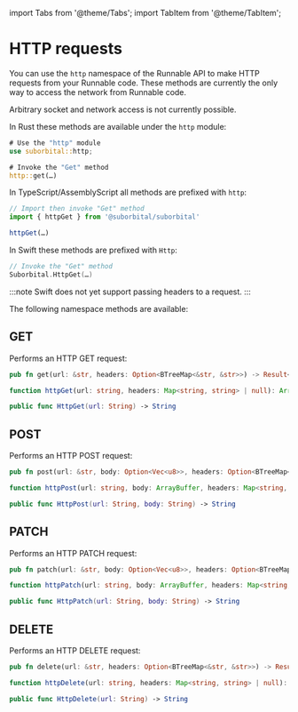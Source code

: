 import Tabs from '@theme/Tabs';
import TabItem from '@theme/TabItem';


# HTTP requests

You can use the `http` namespace of the Runnable API to make HTTP requests from your Runnable code. These methods are currently the only way to access the network from Runnable code.

Arbitrary socket and network access is not currently possible.

<Tabs groupId="reactr-language">

<TabItem value="rust" label="Rust">

In Rust these methods are available under the `http` module:

```rust
# Use the "http" module
use suborbital::http;

# Invoke the "Get" method
http::get(…)
```

</TabItem>

<TabItem value="assemblyscript" label="AssemblyScript 🧪">

In TypeScript/AssemblyScript all methods are prefixed with `http`:

```typescript
// Import then invoke "Get" method
import { httpGet } from '@suborbital/suborbital'

httpGet(…)
```

</TabItem>

<TabItem value="swift" label="Swift 🧪">

In Swift these methods are prefixed with `Http`:

```swift
// Invoke the "Get" method
Suborbital.HttpGet(…)
```

:::note
Swift does not yet support passing headers to a request.
:::

</TabItem>

</Tabs>

The following namespace methods are available:


## GET

Performs an HTTP GET request:

<Tabs groupId="reactr-language">

<TabItem value="rust" label="Rust">

```rust
pub fn get(url: &str, headers: Option<BTreeMap<&str, &str>>) -> Result<Vec<u8>, RunErr>
```

</TabItem>

<TabItem value="assemblyscript" label="AssemblyScript 🧪">

```typescript
function httpGet(url: string, headers: Map<string, string> | null): ArrayBuffer
```

</TabItem>

<TabItem value="swift" label="Swift 🧪">

```swift
public func HttpGet(url: String) -> String
```

</TabItem>

</Tabs>


## POST

Performs an HTTP POST request:

<Tabs groupId="reactr-language">

<TabItem value="rust" label="Rust">

```rust
pub fn post(url: &str, body: Option<Vec<u8>>, headers: Option<BTreeMap<&str, &str>>) -> Result<Vec<u8>, RunErr>
```

</TabItem>

<TabItem value="assemblyscript" label="AssemblyScript 🧪">

```typescript
function httpPost(url: string, body: ArrayBuffer, headers: Map<string, string> | null): ArrayBuffer
```

</TabItem>

<TabItem value="swift" label="Swift 🧪">

```swift
public func HttpPost(url: String, body: String) -> String
```

</TabItem>

</Tabs>


## PATCH

Performs an HTTP PATCH request:

<Tabs groupId="reactr-language">

<TabItem value="rust" label="Rust">

```rust
pub fn patch(url: &str, body: Option<Vec<u8>>, headers: Option<BTreeMap<&str, &str>>) -> Result<Vec<u8>, RunErr>
```

</TabItem>

<TabItem value="assemblyscript" label="AssemblyScript 🧪">

```typescript
function httpPatch(url: string, body: ArrayBuffer, headers: Map<string, string> | null): ArrayBuffer
```

</TabItem>

<TabItem value="swift" label="Swift 🧪">

```swift
public func HttpPatch(url: String, body: String) -> String
```

</TabItem>

</Tabs>


## DELETE

Performs an HTTP DELETE request:

<Tabs groupId="reactr-language">

<TabItem value="rust" label="Rust">

```rust
pub fn delete(url: &str, headers: Option<BTreeMap<&str, &str>>) -> Result<Vec<u8>, RunErr>
```

</TabItem>

<TabItem value="assemblyscript" label="AssemblyScript 🧪">

```typescript
function httpDelete(url: string, headers: Map<string, string> | null): ArrayBuffer
```

</TabItem>

<TabItem value="swift" label="Swift 🧪">

```swift
public func HttpDelete(url: String) -> String
```

</TabItem>

</Tabs>

